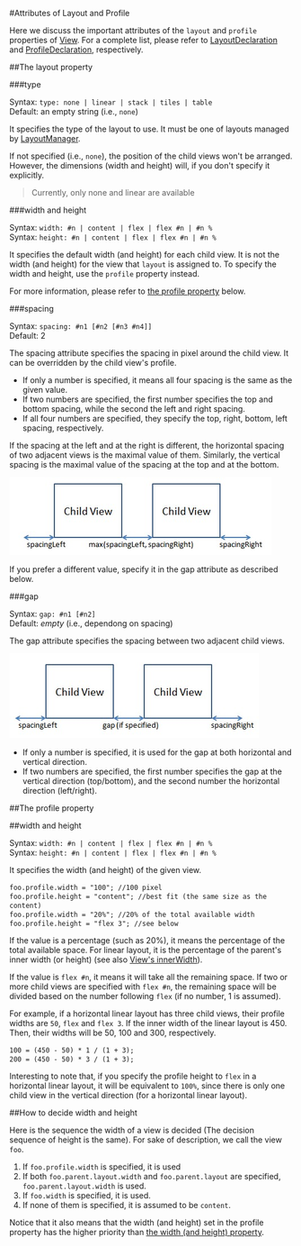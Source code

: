 #Attributes of Layout and Profile

Here we discuss the important attributes of the `layout` and `profile` properties of [View](http://rikulo.org/api/_/rikulo_view/View.html). For a complete list, please refer to [LayoutDeclaration](http://rikulo.org/api/_/rikulo_view/LayoutDeclaration.html) and [ProfileDeclaration](http://rikulo.org/api/_/rikulo_view/ProfileDeclaration.html), respectively.

##The layout property

###type

Syntax: `type: none | linear | stack | tiles | table`  
Default: an empty string (i.e., `none`)

It specifies the type of the layout to use. It must be one of layouts managed by [LayoutManager](http://rikulo.org/api/_/rikulo_layout/LayoutManager.html).

If not specified (i.e., `none`), the position of the child views won't be arranged. However, the dimensions (width and height) will, if you don't specify it explicitly.

> Currently, only none and linear are available

###width and height

Syntax: `width: #n | content | flex | flex #n | #n %`  
Syntax: `height: #n | content | flex | flex #n | #n %`

It specifies the default width (and height) for each child view. It is not the width (and height) for the view that `layout` is assigned to. To specify the width and height, use the `profile` property instead.

For more information, please refer to [the profile property](#profile_width) below.

###spacing

Syntax: `spacing: #n1 [#n2 [#n3 #n4]]`  
Default: 2

The spacing attribute specifies the spacing in pixel around the child view. It can be overridden by the child view's profile.

* If only a number is specified, it means all four spacing is the same as the given value.
* If two numbers are specified, the first number specifies the top and bottom spacing, while the second the left and right spacing.
* If all four numbers are specified, they specify the top, right, bottom, left spacing, respectively.

If the spacing at the left and at the right is different, the horizontal spacing of two adjacent views is the maximal value of them. Similarly, the vertical spacing is the maximal value of the spacing at the top and at the bottom.

![Spacing](spacing.jpg?raw=true)

If you prefer a different value, specify it in the gap attribute as described below.

###gap

Syntax: `gap: #n1 [#n2]`  
Default: *empty* (i.e., dependong on spacing)

The gap attribute specifies the spacing between two adjacent child views.

![Spacing with gap](spacing2.jpg?raw=true)

* If only a number is specified, it is used for the gap at both horizontal and vertical direction.
* If two numbers are specified, the first number specifies the gap at the vertical direction (top/bottom), and the second number the horizontal direction (left/right).

##The profile property

<a id="profile_width"></a>
##width and height

Syntax: `width: #n | content | flex | flex #n | #n %`  
Syntax: `height: #n | content | flex | flex #n | #n %`

It specifies the width (and height) of the given view.

    foo.profile.width = "100"; //100 pixel
    foo.profile.height = "content"; //best fit (the same size as the content)
    foo.profile.width = "20%"; //20% of the total available width
    foo.profile.height = "flex 3"; //see below

If the value is a percentage (such as 20%), it means the percentage of the total available space. For linear layout, it is the percentage of the parent's inner width (or height) (see also [View's innerWidth](http://rikulo.org/api/_/rikulo_view/View.html#get:innerWidth)).

If the value is `flex #n`, it means it will take all the remaining space. If two or more child views are specified with `flex #n`, the remaining space will be divided based on the number following `flex` (if no number, 1 is assumed).

For example, if a horizontal linear layout has three child views, their profile widths are `50`, `flex` and `flex 3`. If the inner width of the linear layout is 450. Then, their widths will be 50, 100 and 300, respectively.

    100 = (450 - 50) * 1 / (1 + 3);
    200 = (450 - 50) * 3 / (1 + 3);

Interesting to note that, if you specify the profile height to `flex` in a horizontal linear layout, it will be equivalent to `100%`, since there is only one child view in the vertical direction (for a horizontal linear layout).

##How to decide width and height

Here is the sequence the width of a view is decided (The decision sequence of height is the same). For sake of description, we call the view `foo`.

1. If `foo.profile.width` is specified, it is used
2. If both `foo.parent.layout.width` and `foo.parent.layout` are specified, `foo.parent.layout.width` is used.
3. If `foo.width` is specified, it is used.
4. If none of them is specified, it is assumed to be `content`.

Notice that it also means that the width (and height) set in the profile property has the higher priority than [the width (and height) property]((http://rikulo.org/api/_/rikulo_view/View.html#set:width)).
